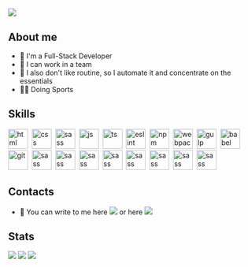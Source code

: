 # [![](https://readme-typing-svg.demolab.com?font=Fira+Code&weight=800&size=40&duration=2000&pause=800&color=009B77&repeat=false&width=800&height=80&lines=Hello+%2C+I'm+Konstantin+Pimenov🍀)](https://git.io/typing-svg)

## About me

- 🦾 I'm a Full-Stack Developer
- 👥 I can work in a team
- 🧠 I also don't like routine, so I automate it and concentrate on the essentials
- 🚴‍♂️ Doing Sports

## Skills

<img src="https://cdn.jsdelivr.net/gh/devicons/devicon/icons/html5/html5-plain-wordmark.svg" width="40" height="40" title="html">&nbsp;
<img src="https://cdn.jsdelivr.net/gh/devicons/devicon/icons/css3/css3-plain-wordmark.svg" width="40" height="40" title="css">&nbsp;
<img src="https://cdn.jsdelivr.net/gh/devicons/devicon/icons/sass/sass-original.svg" width="40" height="40" title="sass">&nbsp;
<img src="https://cdn.jsdelivr.net/gh/devicons/devicon/icons/javascript/javascript-original.svg" width="40" height="40" title="js">&nbsp;
<img src="https://cdn.jsdelivr.net/gh/devicons/devicon/icons/typescript/typescript-original.svg" width="40" height="40" title="ts">&nbsp;
<img src="https://cdn.jsdelivr.net/gh/devicons/devicon/icons/eslint/eslint-original.svg" width="40" height="40" title="eslint">&nbsp;
<img src="https://cdn.jsdelivr.net/gh/devicons/devicon/icons/npm/npm-original-wordmark.svg" width="40" height="40" title="npm">&nbsp;
<img src="https://cdn.jsdelivr.net/gh/devicons/devicon/icons/webpack/webpack-original.svg" width="40" height="40" title="webpack">&nbsp;
<img src="https://cdn.jsdelivr.net/gh/devicons/devicon/icons/gulp/gulp-plain.svg" width="40" height="40" title="gulp">&nbsp;
<img src="https://cdn.jsdelivr.net/gh/devicons/devicon/icons/babel/babel-original.svg" width="40" height="40" title="babel">&nbsp;
<img src="https://cdn.jsdelivr.net/gh/devicons/devicon/icons/git/git-original.svg" width="40" height="40" title="git">&nbsp;
<img src="https://cdn.jsdelivr.net/gh/devicons/devicon/icons/sass/sass-original.svg" width="40" height="40" title="sass">&nbsp;
<img src="https://cdn.jsdelivr.net/gh/devicons/devicon/icons/python/python-original.svg" width="40" height="40" title="sass">&nbsp;
<img src="https://cdn.jsdelivr.net/gh/devicons/devicon/icons/nodejs/nodejs-original.svg" width="40" height="40" title="sass">&nbsp;
<img src="https://cdn.jsdelivr.net/gh/devicons/devicon/icons/vuejs/vuejs-original.svg" width="40" height="40" title="sass">&nbsp;
<img src="https://cdn.jsdelivr.net/gh/devicons/devicon/icons/react/react-original.svg" width="40" height="40" title="sass">&nbsp;
<img src="https://cdn.jsdelivr.net/gh/devicons/devicon/icons/docker/docker-original.svg" width="40" height="40" title="sass">&nbsp;
<img src="https://cdn.jsdelivr.net/gh/devicons/devicon/icons/php/php-original.svg" width="40" height="40" title="sass">&nbsp;
<img src="https://cdn.jsdelivr.net/gh/devicons/devicon/icons/mysql/mysql-original.svg" width="40" height="40" title="sass">&nbsp;

## Contacts

- 📱 You can write to me here [![](https://img.shields.io/badge/ph0tosynthes1s-blue?style=flat&logo=Telegram&logoColor=white)](https://t.me/ph0tosynthes1s) or here [![](https://img.shields.io/badge/ph0tosynthes1s-red?style=flat&logo=Gmail&logoColor=white)](mailto:kostalexo31@gmail.com)

## Stats

![](http://github-profile-summary-cards.vercel.app/api/cards/profile-details?username=ph0tosynthes1s&theme=nightowl)
![](http://github-profile-summary-cards.vercel.app/api/cards/repos-per-language?username=ph0tosynthes1s&theme=nightowl)
![](http://github-profile-summary-cards.vercel.app/api/cards/stats?username=ph0tosynthes1s&theme=nightowl)



